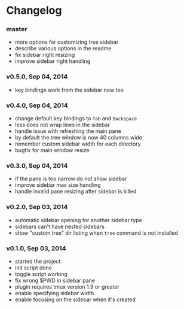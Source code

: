 # Changelog

### master
- more options for customizing tree sidebar
- describe various options in the readme
- fix sidebar right resizing
- improve sidebar right handling

### v0.5.0, Sep 04, 2014
- key bindings work from the sidebar now too

### v0.4.0, Sep 04, 2014
- change default key bindings to `Tab` and `Backspace`
- less does not wrap lines in the sidebar
- handle issue with refreshing the main pane
- by default the tree window is now 40 columns wide
- remember custom sidebar width for each directory
- bugfix for main window resize

### v0.3.0, Sep 04, 2014
- if the pane is too narrow do not show sidebar
- improve sidebar max size handling
- handle invalid pane resizing after sidebar is killed

### v0.2.0, Sep 03, 2014
- automatic sidebar opening for another sidebar type
- sidebars can't have nested sidebars
- show "custom tree" dir listing when `tree` command is not installed

### v0.1.0, Sep 03, 2014
- started the project
- init script done
- toggle script working
- fix wrong $PWD in sidebar pane
- plugin requires tmux version 1.9 or greater
- enable specifying sidebar width
- enable focusing on the sidebar when it's created
